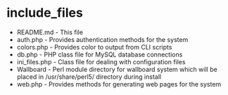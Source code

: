 include_files
=============

* README.md - This file
* auth.php - Provides authentication methods for the system
* colors.php - Provides color to output from CLI scripts
* db.php - PHP class file for MySQL database connections
* ini_files.php - Class file for dealing with configuration files
* Wallboard - Perl module directory for wallboard system which will be placed in /usr/share/perl5/ directory during install
* web.php - Provides methods for generating web pages for the system
